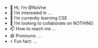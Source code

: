 - 👋 Hi, I’m @NoVne
- 👀 I’m interested in ...
- 🌱 I’m currently learning CSE
- 💞️ I’m looking to collaborate on NOTHING
- 📫 How to reach me ...
- 😄 Pronouns: ...
- ⚡ Fun fact: ...

<!---
NoVne/NoVne is a ✨ special ✨ repository because its `README.md` (this file) appears on your GitHub profile.
You can click the Preview link to take a look at your changes.
--->
